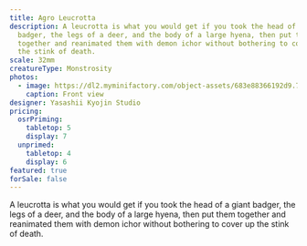 ```yaml
---
title: Agro Leucrotta
description: A leucrotta is what you would get if you took the head of a giant
  badger, the legs of a deer, and the body of a large hyena, then put them
  together and reanimated them with demon ichor without bothering to cover up
  the stink of death.
scale: 32mm
creatureType: Monstrosity
photos:
  - image: https://dl2.myminifactory.com/object-assets/683e88366192d9.75284893/images/Leucrotta_02_A.jpg
    caption: Front view
designer: Yasashii Kyojin Studio
pricing:
  osrPriming:
    tabletop: 5
    display: 7
  unprimed:
    tabletop: 4
    display: 6
featured: true
forSale: false
---
```


A leucrotta is what you would get if you took the head of a giant badger, the legs of a deer, and the body of a large hyena, then put them together and reanimated them with demon ichor without bothering to cover up the stink of death.
